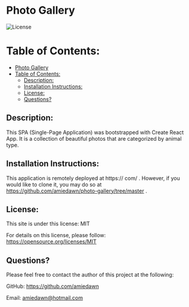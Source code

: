 # Photo Gallery

![License](https://img.shields.io/badge/License-MIT-green.svg)

# Table of Contents:
- [Photo Gallery](#photo-gallery)
- [Table of Contents:](#table-of-contents)
  - [Description:](#description)
  - [Installation Instructions:](#installation-instructions)
  - [License:](#license)
  - [Questions?](#questions)

## Description: 

This SPA (Single-Page Application) was bootstrapped with Create React App. It is a collection of beautiful photos that are categorized by animal type.

## Installation Instructions:

This application is remotely deployed at https://    com/ . However, if you would like to clone it, you may do so at https://github.com/amiedawn/photo-gallery/tree/master .

## License:

This site is under this license: MIT

For details on this license, please follow: https://opensource.org/licenses/MIT

## Questions?

Please feel free to contact the author of this project at the following:

GitHub: <https://github.com/amiedawn>

Email:  <amiedawn@hotmail.com>